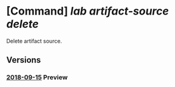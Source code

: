 # [Command] _lab artifact-source delete_

Delete artifact source.

## Versions

### [2018-09-15](/Resources/mgmt-plane/L3N1YnNjcmlwdGlvbnMve30vcmVzb3VyY2Vncm91cHMve30vcHJvdmlkZXJzL21pY3Jvc29mdC5kZXZ0ZXN0bGFiL2xhYnMve30vYXJ0aWZhY3Rzb3VyY2VzL3t9/2018-09-15.xml) **Preview**

<!-- mgmt-plane /subscriptions/{}/resourcegroups/{}/providers/microsoft.devtestlab/labs/{}/artifactsources/{} 2018-09-15 -->
